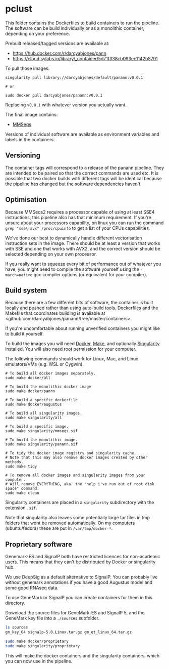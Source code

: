 # pclust

This folder contains the Dockerfiles to build containers to run the pipeline.
The software can be build individually or as a monolithic container, depending on your preference.

Prebuilt released/tagged versions are available at:

- https://hub.docker.com/r/darcyabjones/pann
- https://cloud.sylabs.io/library/_container/5d71f338cb093ee1142b8791


To pull those images:


```
singularity pull library://darcyabjones/default/panann:v0.0.1

# or

sudo docker pull darcyabjones/panann:v0.0.1
```

Replacing `v0.0.1` with whatever version you actually want.


The final image contains:

- [MMSeqs](https://github.com/soedinglab/MMseqs2)

Versions of individual software are available as environment variables and labels in the containers.


## Versioning

The container tags will correspond to a release of the panann pipeline.
They are intended to be paired so that the correct commands are used etc.
It is possible that two docker builds with different tags will be identical because the pipeline has changed but the software dependencies haven't.


## Optimisation

Because MMSeqs2 requires a processor capable of using at least SSE4 instructions, this pipeline also has that minimum requirement.
If you're unsure about your processors capability, on linux you can run the command `grep "sse\|avx" /proc/cpuinfo` to get a list of your CPUs capabilities.

We've done our best to dynamically handle different vectorisation instruction sets in the image.
There should be at least a version that works with SSE and one that works with AVX2, and the correct version should be selected depending on your own processor.

If you really want to squeeze every bit of performance out of whatever you have, you might need to compile the software yourself using the `-march=native` gcc compiler options (or equivalent for your compiler).


## Build system

Because there are a few different bits of software, the container is built locally and pushed rather than using auto-build tools.
Dockerfiles and the Makefile that coordinates building is available at <github.com/darcyabjones/panann/tree/master/containers>.

If you're uncomfortable about running unverified containers you might like to build it yourself.


To build the images you will need [Docker](https://docs.docker.com/install/), [Make](https://www.gnu.org/software/make/), and optionally [Singularity](https://sylabs.io/guides/latest/user-guide/) installed.
You will also need root permission for your computer.

The following commands should work for Linux, Mac, and Linux emulators/VMs (e.g. WSL or Cygwin).

```
# To build all docker images separately.
sudo make docker/all

# To build the monolithic docker image
sudo make docker/pannn

# To build a specific dockerfile
sudo make docker/augustus

# To build all singularity images.
sudo make singularity/all

# To build a specific image.
sudo make singularity/mmseqs.sif

# To build the monolithic image.
sudo make singularity/panann.sif

# To tidy the docker image registry and singularity cache.
# Note that this may also remove docker images created by other methods.
sudo make tidy

# To remove all docker images and singularity images from your computer.
# Will remove EVERYTHING, aka. the "help i've run out of root disk space" command.
sudo make clean
```

Singularity containers are placed in a `singularity` subdirectory with the extension `.sif`.


Note that singularity also leaves some potentially large tar files in tmp folders that wont be removed automatically.
On my computers (ubuntu/fedora) these are put in `/var/tmp/docker-*`.


## Proprietary software

Genemark-ES and SignalP both have restricted licences for non-academic users.
This means that they can't be distributed by Docker or singularity hub.

We use DeepSig as a default alternative to SignalP.
You can probably live without genemark annotations if you have a good Augustus model and some good RNAseq data.

To use GeneMark or SignalP you can create containers for them in this directory.

Download the source files for GeneMark-ES and SignalP 5, and the GeneMark key file into a `./sources` subfolder.

```bash
ls sources
gm_key_64 signalp-5.0.Linux.tar.gz gm_et_linux_64.tar.gz

sudo make docker/proprietary
sudo make singularity/proprietary
```

This will make the docker containers and the singularity containers, which you can now use in the pipeline.
